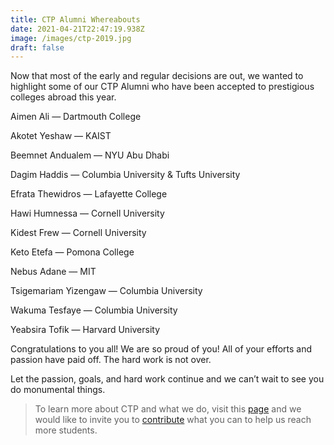 ```yaml
---
title: CTP Alumni Whereabouts
date: 2021-04-21T22:47:19.938Z
image: /images/ctp-2019.jpg
draft: false
---
```

Now that most of the early and regular decisions are out, we wanted to highlight some of our CTP Alumni who have been accepted to prestigious colleges abroad this year.

Aimen Ali — Dartmouth College

Akotet Yeshaw — KAIST

Beemnet Andualem — NYU Abu Dhabi

Dagim Haddis — Columbia University & Tufts University

Efrata Thewidros — Lafayette College

Hawi Humnessa — Cornell University

Kidest Frew — Cornell University

Keto Etefa — Pomona College

Nebus Adane — MIT

Tsigemariam Yizengaw — Columbia University

Wakuma Tesfaye — Columbia University

Yeabsira Tofik — Harvard University

Congratulations to you all! We are so proud of you! All of your efforts and passion have paid off. The hard work is not over.

Let the passion, goals, and hard work continue and we can’t wait to see you do monumental things.

> To learn more about CTP and what we do, visit this [page](https://ctpethiopia.org/about) and we would like to invite you to [contribute](https://pod.ctpethiopia.org/pages/donate) what you can to help us reach more students.